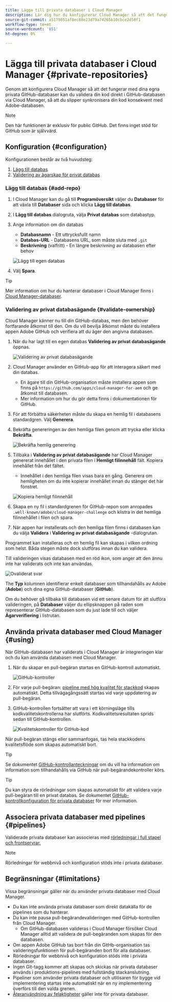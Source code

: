 ```yaml
---
title: Lägga till privata databaser i Cloud Manager
description: Lär dig hur du konfigurerar Cloud Manager så att det fungerar med dina egna privata GitHub-databaser.
source-git-commit: a5179851af8ec88e23d79a74265b10cbce2d50f1
workflow-type: tm+mt
source-wordcount: '851'
ht-degree: 0%

---
```



# Lägga till privata databaser i Cloud Manager {#private-repositories}

Genom att konfigurera Cloud Manager så att det fungerar med dina egna privata GitHub-databaser kan du validera din kod direkt i GitHub-databasen via Cloud Manager, så att du slipper synkronisera din kod konsekvent med Adobe-databasen.

>[!NOTE]
>
>Den här funktionen är exklusiv för public GitHub. Det finns inget stöd för GitHub som är självvärd.

## Konfiguration {#configuration}

Konfigurationen består av två huvudsteg:

1. [Lägg till databas](#add-repo)
1. [Validering av ägarskap för privat databas](#validate-ownership)

### Lägg till databas {#add-repo}

1. I Cloud Manager kan du gå till **Programöversikt** väljer du **Databaser** för att växla till **Databaser** sida och klicka **Lägg till databas**.

1. I **Lägg till databas** dialogruta, välja **Privat databas** som databastyp.

1. Ange information om din databas

   * **Databasnamn** - Ett uttrycksfullt namn
   * **Databas-URL** - Databasens URL, som måste sluta med `.git`
   * **Beskrivning** (valfritt) - En längre beskrivning av databasen efter behov

   ![Lägg till egen databas](/help/implementing/cloud-manager/assets/repos/add-own-github.png)

1. Välj **Spara**.

>[!TIP]
>
>Mer information om hur du hanterar databaser i Cloud Manager finns i [Cloud Manager-databaser](/help/implementing/cloud-manager/managing-code/managing-repositories.md).

### Validering av privat databasägande {#validate-ownership}

Cloud Manager känner nu till din GitHub-databas, men den behöver fortfarande åtkomst till den. Om du vill bevilja åtkomst måste du installera appen Adobe GitHub och verifiera att du äger den angivna databasen.

1. När du har lagt till en egen databas **Validering av privat databasägande** öppnas.

   ![Validering av privat databasägande](/help/implementing/cloud-manager/assets/repos/private-repo-validate.png)

1. Cloud Manager använder en GitHub-app för att interagera säkert med din databas.
   * En ägare till din GitHub-organisation måste installera appen som finns på `https://github.com/apps/cloud-manager-for-aem` och ge åtkomst till databasen.
   * Mer information om hur du gör detta finns i dokumentationen för GitHub.

1. För att förbättra säkerheten måste du skapa en hemlig fil i databasens standardgren. Välj **Generera**.

1. Bekräfta genereringen av den hemliga filen genom att trycka eller klicka **Bekräfta**.

   ![Bekräfta hemlig generering](/help/implementing/cloud-manager/assets/repos/confirm-generation.png)

1. Tillbaka i **Validering av privat databasägande** har Cloud Manager genererat innehållet i den privata filen i **Hemligt filinnehåll** fält. Kopiera innehållet från det fältet.

   * Innehållet i den hemliga filen visas bara en gång. Generera om hemligheten om du inte kopierar innehållet innan du stänger det här fönstret.

   ![Kopiera hemligt filinnehåll](/help/implementing/cloud-manager/assets/repos/new-secret.png)

1. Skapa en ny fil i standardgrenen för GitHub-repon som anropades `.well-known/adobe/cloud-manager-challenge` och klistra in det hemliga filinnehållet i filen och spara.

1. När appen har installerats och den hemliga filen finns i databasen kan du välja **Validera** i **Validering av privat databasägande** -dialogrutan.

Programmet kan installeras och en hemlig fil kan skapas i vilken ordning som helst. Båda stegen måste dock slutföras innan du kan validera.

Till valideringen visas databasen med en röd ikon, som anger att den ännu inte har validerats och inte kan användas.

![Ovaliderat svar](/help/implementing/cloud-manager/assets/repos/unvalidated-repo.png)

The **Typ** kolumnen identifierar enkelt databaser som tillhandahålls av Adobe (**Adobe**) och dina egna GitHub-databaser (**GitHub**).

Om du behöver gå tillbaka till databasen vid ett senare datum för att slutföra valideringen, på **Databaser** väljer du ellipsknappen på raden som representerar GitHub-databasen som du just lade till och väljer **Ägarverifiering** i listrutan.

## Använda privata databaser med Cloud Manager {#using}

När GitHub-databasen har validerats i Cloud Manager är integreringen klar och du kan använda databasen med Cloud Manager.

1. När du skapar en pull-begäran startas en GitHub-kontroll automatiskt.

   ![GitHub-kontroller](/help/implementing/cloud-manager/assets/repos/github-checks.png)

1. För varje pull-begäran: [pipeline med hög kvalitet för stackkod](/help/implementing/cloud-manager/configuring-pipelines/introduction-ci-cd-pipelines.md) skapas automatiskt. Detta tillvägagångssätt startas vid varje uppdatering av pull-begäran.

1. GitHub-kontrollen fortsätter att vara i ett körningsläge tills kodkvalitetskontrollerna har slutförts. Kodkvalitetsresultaten sprids sedan till GitHub-kontrollen.

   ![Kvalitetskontroller för GitHub-kod](/help/implementing/cloud-manager/assets/repos/github-code-quality.png)

När pull-begäran stängs eller sammanfogas, tas hela stackkodens kvalitetsflöde som skapas automatiskt bort.

>[!TIP]
>
>Se dokumentet [GitHub-kontrollanteckningar](github-annotations.md) om du vill ha information om information som tillhandahålls via GitHub när pull-begärandekontroller körs.

>[!TIP]
>
>Du kan styra de rörledningar som skapas automatiskt för att validera varje pull-begäran till en privat databas. Se dokumentet [GitHub-kontrollkonfiguration för privata databaser](github-check-config.md) för mer information.

## Associera privata databaser med pipelines {#pipelines}

Validerade privata databaser kan associeras med [rörledningar i full stapel och frontservrar.](/help/implementing/cloud-manager/configuring-pipelines/introduction-ci-cd-pipelines.md)

>[!NOTE]
>
>Rörledningar för webbnivå och konfiguration stöds inte i privata databaser.

## Begränsningar {#limitations}

Vissa begränsningar gäller när du använder privata databaser med Cloud Manager.

* Du kan inte använda privata databaser som direkt datakälla för de pipelines som du hanterar.
* Du kan inte pausa pull-begärandevalideringen med GitHub-kontrollen från Cloud Manager.
   * Om GitHub-databasen valideras i Cloud Manager försöker Cloud Manager alltid att validera de pull-begäranden som skapas för den databasen.
* Om appen Adobe GitHub tas bort från din GitHb-organisation tas valideringsfunktionen för pull-begäranden bort för alla databaser.
* Rörledningar för webbnivå och konfiguration stöds inte i privata databaser.
* Ingen Git-tagg kommer att skapas och skickas när privata databaser används i produktions-pipelines med fullständig stackanslutning.
* Pipeliner som använder privata databaser och utlösaren för bygge vid implementering startas inte automatiskt när en ny implementering överförs till den valda grenen.
* [Återanvändning av felaktigheter](/help/implementing/cloud-manager/getting-access-to-aem-in-cloud/setting-up-project.md#build-artifact-reuse) gäller inte för privata databaser.
